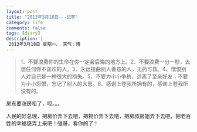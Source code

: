 ```yaml
---
layout: post
title: "2013年3月18日---记事"
category: life
comments: false
tags: [diary]
description: |
 2013年3月18日 星期一、 天气：晴
---
```


> 1、不要浪费你的生命在你一定会后悔的地方上。2、不要浪费一分一秒，去想任何你不喜欢的人。3、永远扭曲别人善意的人，无药可救。4、憎恨别人对自己是一种很大的损失。5、不要为小小争执，远离了至亲好友；不要为小小怨恨，忘记了别人的大恩。6、感谢上苍我所拥有的，感谢上苍我所没有的。

房东要涨房租了，哎。。。

人民的好总理，把房价弄下去吧，把物价弄下去吧，把房叔房姐弄下去吧，把老百姓的幸福感弄上来吧！强哥，看你的了！


